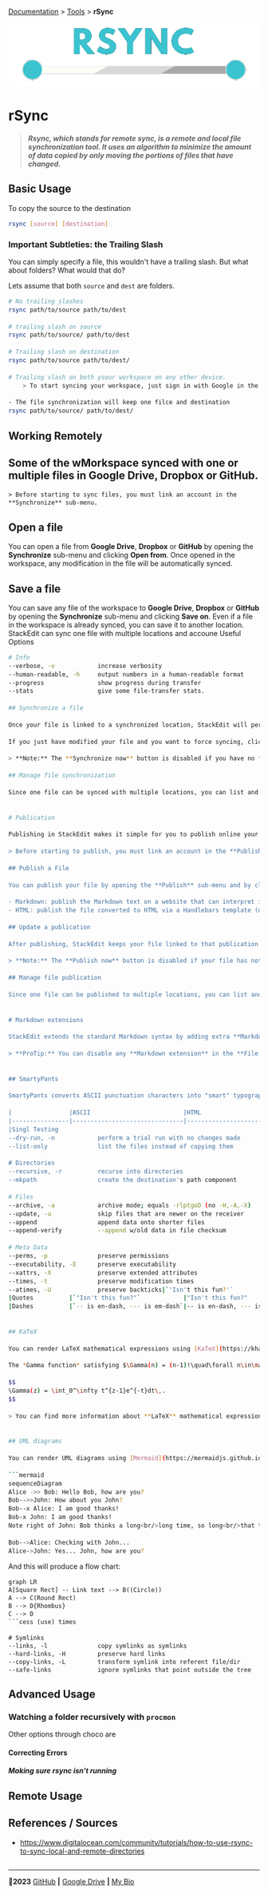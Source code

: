 [Documentation](../../../tree/1st-drafts) > [Tools](./) > **rSync**

![rsync](https://raw.githubusercontent.com/8rents/_/i/rsync.png)

# rSync

> #### *Rsync, which stands for remote sync, is a remote and local file synchronization tool. It uses an algorithm to minimize the amount of data copied by only moving the portions of files that have changed.*

## Basic Usage

To copy the source to the destination

```bash
rsync [source] [destination]
```

### Important Subtleties: the Trailing Slash

You can simply specify a file, this wouldn't have a trailing slash. But what about folders? What would that do?

Lets assume that both `source` and `dest` are folders.

```bash
# No trailing slashes
rsync path/to/source path/to/dest

# trailing slash on source
rsync path/to/source/ path/to/dest

# Trailing slash on destination
rsync path/to/source path/to/dest/

# Trailing slash on both ysour workspace on any other device.
	> To start syncing your workspace, just sign in with Google in the menu.

- The file synchronization will keep one filce and destination
rsync path/to/source/ path/to/dest/
```

## Working Remotely 

## Some of the wMorkspace synced with one or multiple files in **Google Drive**, **Dropbox** or **GitHub**.
	> Before starting to sync files, you must link an account in the **Synchronize** sub-menu.

## Open a file

You can open a file from **Google Drive**, **Dropbox** or **GitHub** by opening the **Synchronize** sub-menu and clicking **Open from**. Once opened in the workspace, any modification in the file will be automatically synced.

## Save a file

You can save any file of the workspace to **Google Drive**, **Dropbox** or **GitHub** by opening the **Synchronize** sub-menu and clicking **Save on**. Even if a file in the workspace is already synced, you can save it to another location. StackEdit can sync one file with multiple locations and accoune Useful Options

```bash
# Info
--verbose, -v            increase verbosity
--human-readable, -h     output numbers in a human-readable format
--progress               show progress during transfer
--stats                  give some file-transfer stats.

## Synchronize a file

Once your file is linked to a synchronized location, StackEdit will periodically synchronize it by downloading/uploading any modification. A merge will be performed if necessary and conflicts will be resolved.

If you just have modified your file and you want to force syncing, click the **Synchronize now** button in the navigation bar.

> **Note:** The **Synchronize now** button is disabled if you have no file to synchronize.

## Manage file synchronization

Since one file can be synced with multiple locations, you can list and manage synchronized locations by clicking **File synchronization** in the **Synchronize** sub-menu. This allows you to list and remove synchronized locations that are linked to your file.


# Publication

Publishing in StackEdit makes it simple for you to publish online your files. Once you're happy with a file, you can publish it to different hosting platforms like **Blogger**, **Dropbox**, **Gist**, **GitHub**, **Google Drive**, **WordPress** and **Zendesk**. With [Handlebars templates](http://handlebarsjs.com/), you have full control over what you export.

> Before starting to publish, you must link an account in the **Publish** sub-menu.

## Publish a File

You can publish your file by opening the **Publish** sub-menu and by clicking **Publish to**. For some locations, you can choose between the following formats:

- Markdown: publish the Markdown text on a website that can interpret it (**GitHub** for instance),
- HTML: publish the file converted to HTML via a Handlebars template (on a blog for example).

## Update a publication

After publishing, StackEdit keeps your file linked to that publication which makes it easy for you to re-publish it. Once you have modified your file and you want to update your publication, click on the **Publish now** button in the navigation bar.

> **Note:** The **Publish now** button is disabled if your file has not been published yet.

## Manage file publication

Since one file can be published to multiple locations, you can list and manage publish locations by clicking **File publication** in the **Publish** sub-menu. This allows you to list and remove publication locations that are linked to your file.


# Markdown extensions

StackEdit extends the standard Markdown syntax by adding extra **Markdown extensions**, providing you with some nice features.

> **ProTip:** You can disable any **Markdown extension** in the **File properties** dialog.


## SmartyPants

SmartyPants converts ASCII punctuation characters into "smart" typographic punctuation HTML entities. For example:

|                |ASCII                          |HTML                         |
|----------------|-------------------------------|-----------------------------|
|Singl Testing
--dry-run, -n            perform a trial run with no changes made
--list-only              list the files instead of copying them

# Directories
--recursive, -r          recurse into directories
--mkpath                 create the destination's path component

# Files
--archive, -a            archive mode; equals -rlptgoD (no -H,-A,-X)
--update, -u             skip files that are newer on the receiver
--append                 append data onto shorter files
--append-verify          --append w/old data in file checksum

# Meta Data
--perms, -p              preserve permissions
--executability, -E      preserve executability
--xattrs, -X             preserve extended attributes
--times, -t              preserve modification times
--atimes, -U             preserve backticks|`'Isn't this fun?'`            |'Isn't this fun?'            |
|Quotes          |`"Isn't this fun?"`            |"Isn't this fun?"            |
|Dashes          |`-- is en-dash, --- is em-dash`|-- is en-dash, --- is em-dash|


## KaTeX

You can render LaTeX mathematical expressions using [KaTeX](https://khan.github.io/KaTeX/):

The *Gamma function* satisfying $\Gamma(n) = (n-1)!\quad\forall n\in\mathbb N$ is via the Euler integral

$$
\Gamma(z) = \int_0^\infty t^{z-1}e^{-t}dt\,.
$$

> You can find more information about **LaTeX** mathematical expressions [here](http://meta.math.stackexchange.com/questions/5020/mathjax-basic-tutorial-and-quick-reference).


## UML diagrams

You can render UML diagrams using [Mermaid](https://mermaidjs.github.io/). For example, this will produce a sequence diagram:

```mermaid
sequenceDiagram
Alice ->> Bob: Hello Bob, how are you?
Bob-->>John: How about you John?
Bob--x Alice: I am good thanks!
Bob-x John: I am good thanks!
Note right of John: Bob thinks a long<br/>long time, so long<br/>that the text does<br/>not fit on a row.

Bob-->Alice: Checking with John...
Alice->John: Yes... John, how are you?
```

And this will produce a flow chart:

```mermaid
graph LR
A[Square Rect] -- Link text --> B((Circle))
A --> C(Round Rect)
B --> D{Rhombus}
C --> D
```cess (use) times

# Symlinks
--links, -l              copy symlinks as symlinks
--hard-links, -H         preserve hard links
--copy-links, -L         transform symlink into referent file/dir
--safe-links             ignore symlinks that point outside the tree
```

## Advanced Usage


### Watching a folder recursively with `procmon`

Other options through choco are

#### Correcting Errors

##### Making sure rsync isn't running

## Remote Usage

## References / Sources

- https://www.digitalocean.com/community/tutorials/how-to-use-rsync-to-sync-local-and-remote-directories

## 

***

🤍**2023** [GitHub](https://github.com/8rents?tab=repositories) **|** [Google Drive](https://bit.ly/brent-gd) **|** [My Bio](https://my.bio/8rents)
